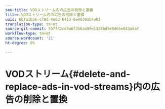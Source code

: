 ```yaml
---
seo-title: VODストリーム内の広告の削除と置換
title: VODストリーム内の広告の削除と置換
uuid: bbfa1ba6-c78d-4edd-b413-6e90391b4a03
translation-type: tm+mt
source-git-commit: 557f42cd9a6f356aa99e13386d9e8d65e043a6af
workflow-type: tm+mt
source-wordcount: '21'
ht-degree: 0%

---
```



# VODストリーム{#delete-and-replace-ads-in-vod-streams}内の広告の削除と置換
